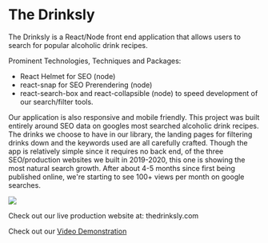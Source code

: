 # The Drinksly

The Drinksly is a React/Node front end application that allows users to search for popular alcoholic drink recipes. 

Prominent Technologies, Techniques and Packages:
 * React Helmet for SEO (node)
 * react-snap for SEO Prerendering (node)
 * react-search-box and react-collapsible (node) to speed development of our search/filter tools.

Our application is also responsive and mobile friendly. This project was built entirely around SEO data on googles most searched alcoholic drink recipes. The drinks we choose to have in our library, the landing pages for filtering drinks down and the keywords used are all carefully crafted. Though the app is relatively simple since it requires no back end, of the three SEO/production websites we built in 2019-2020, this one is showing the most natural search growth. After about 4-5 months since first being published online, we're starting to see 100+ views per month on google searches. 

<img src=drinksly.gif></img>

Check out our live production website at: thedrinksly.com

Check out our [Video Demonstration](https://www.youtube.com/watch?v=2_LgaQ5yVvo&t=8s)
